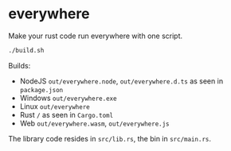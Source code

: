 # everywhere

Make your rust code run everywhere with one script.

```sh
./build.sh
```

Builds:
 - NodeJS `out/everywhere.node`, `out/everywhere.d.ts` as seen in `package.json`
 - Windows `out/everywhere.exe`
 - Linux `out/everywhere`
 - Rust `/` as seen in `Cargo.toml`
 - Web `out/everywhere.wasm`, `out/everywhere.js`

The library code resides in `src/lib.rs`, the bin in `src/main.rs`.
